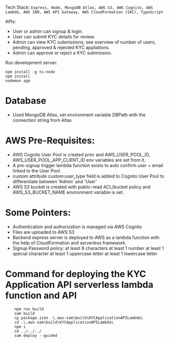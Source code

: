 Tech Stack: `Express, Node, MongoDB Atlas, AWS S3, AWS Cognito, AWS Lambda, AWS IAM, AWS API Gateway, AWS CloudFormation (IAC), TypeScript`

APIs:
- User or admin can signup & login.
- User can submit KYC details for review.
- Admin can view KYC submissions, see overview of number of users, pending, approved & rejected KYC appliations.
- Admin can approve or reject a KYC submission.

Run development server:

```
npm install -g ts-node
npm install
nodemon app
```

# Database

- Used MongoDB Atlas, set environment variable DBPath with the connection string from Atlas

# AWS Pre-Requisites:

- AWS Cognito User Pool is created prior and AWS_USER_POOL_ID, AWS_USER_POOL_APP_CLIENT_ID env variables are set from it.
- A pre-signup trigger lambda function exists to auto confirm user + email linked to the User Pool.
- custom attribute custom:user_type field is added to Cognito User Pool to differentiate between 'Admin' and 'User'
- AWS S3 bucket is created with public-read ACL/bucket policy and AWS_S3_BUCKET_NAME environment variable is set.

# Some Pointers:

- Authentication and authorization is managed via AWS Cognito
- Files are uploaded to AWS S3
- Backend express server is deployed to AWS as a lambda function with the help of CloudFormation and serverless framework.
- Signup Password policy:
  at least 8 characters
  at least 1 number
  at least 1 special character
  at least 1 uppercase letter
  at least 1 lowercase letter

# Command for deploying the KYC Application API serverless lambda function and API

    	npm run build
        sam build
        cp package.json .\.aws-sam\build\KYCApplicationAPILambda\
        cd .\.aws-sam\build\KYCApplicationAPILambda\
        npm i
        cd ../../../
        sam deploy --guided
